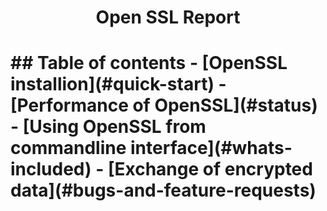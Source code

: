 <h1 align=center> Open SSL Report <h1>
## Table of contents
- [OpenSSL installion](#quick-start)
- [Performance of OpenSSL](#status)
- [Using OpenSSL from commandline interface](#whats-included)
- [Exchange of encrypted data](#bugs-and-feature-requests)
